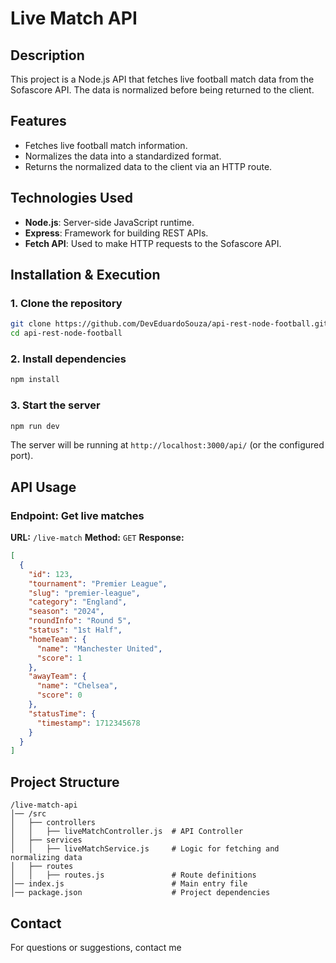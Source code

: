 # Live Match API

## Description
This project is a Node.js API that fetches live football match data from the Sofascore API. The data is normalized before being returned to the client.

## Features
- Fetches live football match information.
- Normalizes the data into a standardized format.
- Returns the normalized data to the client via an HTTP route.

## Technologies Used
- **Node.js**: Server-side JavaScript runtime.
- **Express**: Framework for building REST APIs.
- **Fetch API**: Used to make HTTP requests to the Sofascore API.

## Installation & Execution
### 1. Clone the repository
```sh
git clone https://github.com/DevEduardoSouza/api-rest-node-football.git
cd api-rest-node-football
```

### 2. Install dependencies
```sh
npm install
```

### 3. Start the server
```sh
npm run dev
```

The server will be running at `http://localhost:3000/api/` (or the configured port).

## API Usage
### **Endpoint: Get live matches**
**URL:** `/live-match`
**Method:** `GET`
**Response:**
```json
[
  {
    "id": 123,
    "tournament": "Premier League",
    "slug": "premier-league",
    "category": "England",
    "season": "2024",
    "roundInfo": "Round 5",
    "status": "1st Half",
    "homeTeam": {
      "name": "Manchester United",
      "score": 1
    },
    "awayTeam": {
      "name": "Chelsea",
      "score": 0
    },
    "statusTime": {
      "timestamp": 1712345678
    }
  }
]
```

## Project Structure
```
/live-match-api
│── /src
│   ├── controllers
│   │   ├── liveMatchController.js  # API Controller
│   ├── services
│   │   ├── liveMatchService.js     # Logic for fetching and normalizing data
│   ├── routes
│   │   ├── routes.js               # Route definitions
│── index.js                        # Main entry file
│── package.json                    # Project dependencies
```

## Contact
For questions or suggestions, contact me

